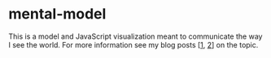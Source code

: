 
# mental-model

This is a model and JavaScript visualization meant to communicate the way I see the world.  For more information see my blog posts [[1](https://pstblog.com/2017/07/28/mental-model), [2](https://pstblog.com/2017/07/28/network-model)] on the topic.  